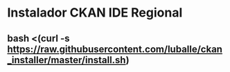 # Instalador CKAN IDE Regional
## bash <(curl -s https://raw.githubusercontent.com/luballe/ckan_installer/master/install.sh)
